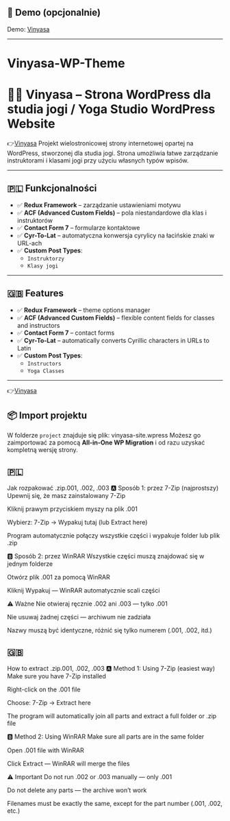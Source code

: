 
## 🔗 Demo (opcjonalnie)

Demo: [Vinyasa](https://linen-worm-330260.hostingersite.com/)

---


# Vinyasa-WP-Theme
# 🧘‍♀️ Vinyasa – Strona WordPress dla studia jogi / Yoga Studio WordPress Website
👉[Vinyasa](https://linen-worm-330260.hostingersite.com/)
Projekt wielostronicowej strony internetowej opartej na WordPress, stworzonej dla studia jogi. Strona umożliwia łatwe zarządzanie instruktorami i klasami jogi przy użyciu własnych typów wpisów.

---

## 🇵🇱 Funkcjonalności

- ✅ **Redux Framework** – zarządzanie ustawieniami motywu
- ✅ **ACF (Advanced Custom Fields)** – pola niestandardowe dla klas i instruktorów
- ✅ **Contact Form 7** – formularze kontaktowe
- ✅ **Cyr-To-Lat** – automatyczna konwersja cyrylicy na łacińskie znaki w URL-ach
- ✅ **Custom Post Types**:
  - `Instruktorzy`
  - `Klasy jogi`

---

## 🇬🇧 Features

- ✅ **Redux Framework** – theme options manager
- ✅ **ACF (Advanced Custom Fields)** – flexible content fields for classes and instructors
- ✅ **Contact Form 7** – contact forms
- ✅ **Cyr-To-Lat** – automatically converts Cyrillic characters in URLs to Latin
- ✅ **Custom Post Types**:
  - `Instructors`
  - `Yoga Classes`

---

👉[Vinyasa](https://linen-worm-330260.hostingersite.com/)


## 📦 Import projektu

W folderze `project` znajduje się plik: vinyasa-site.wpress
Możesz go zaimportować za pomocą **All-in-One WP Migration** i od razu uzyskać kompletną wersję strony.





## 🇵🇱 
Jak rozpakować .zip.001, .002, .003
🅰️ Sposób 1: przez 7-Zip (najprostszy)
Upewnij się, że masz zainstalowany 7-Zip

Kliknij prawym przyciskiem myszy na plik .001

Wybierz:
7-Zip → Wypakuj tutaj (lub Extract here)

Program automatycznie połączy wszystkie części i wypakuje folder lub plik .zip

🅱️ Sposób 2: przez WinRAR
Wszystkie części muszą znajdować się w jednym folderze

Otwórz plik .001 za pomocą WinRAR

Kliknij Wypakuj — WinRAR automatycznie scali części

⚠️ Ważne
Nie otwieraj ręcznie .002 ani .003 — tylko .001

Nie usuwaj żadnej części — archiwum nie zadziała

Nazwy muszą być identyczne, różnić się tylko numerem (.001, .002, itd.)

## 🇬🇧 
How to extract .zip.001, .002, .003
🅰️ Method 1: Using 7-Zip (easiest way)
Make sure you have 7-Zip installed

Right-click on the .001 file

Choose:
7-Zip → Extract here

The program will automatically join all parts and extract a full folder or .zip file

🅱️ Method 2: Using WinRAR
Make sure all parts are in the same folder

Open .001 file with WinRAR

Click Extract — WinRAR will merge the files

⚠️ Important
Do not run .002 or .003 manually — only .001

Do not delete any parts — the archive won’t work

Filenames must be exactly the same, except for the part number (.001, .002, etc.)


